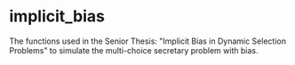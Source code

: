 # implicit_bias
The functions used in the Senior Thesis: "Implicit Bias in Dynamic Selection Problems" to simulate the multi-choice secretary problem with bias.
